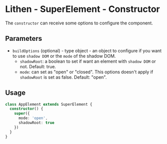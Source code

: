 # Lithen - SuperElement - Constructor

The `constructor` can receive some options to configure the component.

## Parameters
- `buildOptions` (optional) - type object - an object to configure if you want to use `shadow DOM` or the `mode` of the shadow DOM.
  - `shadowRoot`: a boolean to set if want an element with `shadow DOM` or not. Default: true.
  - `mode`: can set as "open" or "closed". This options doesn't apply if `shadowRoot` is set as false. Default: "open".

## Usage
```ts
class AppElement extends SuperElement {
  constructor() {
    super({
      mode: 'open',
      shadowRoot: true
    })
  }
}
```
